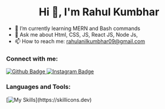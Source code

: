 

  <h1 align="center">Hi 👋, I'm Rahul Kumbhar</h1>

- 🌱 I’m currently learning MERN and Bash commands
- 💬 Ask me about Html, CSS, JS, React JS, Node Js,
- 📫 How to reach me: rahulanilkumbhar09@gmail.com

</div>
  
  ### Connect with me:
<div id="badges">
  <a href="https://github.com/rahul-kumbhar0">
    <img src="https://img.shields.io/badge/Github-white?style=for-the-badge&logo=Github&logoColor=black" alt="Github Badge"/>
  </a>
   <a href="https://www.instagram.com/_rahul_14.08">
    <img src="https://img.shields.io/badge/Instagram-purple?style=for-the-badge&logo=instagram&logoColor=white" alt="Instagram Badge"/>
  </a>
   
### Languages and Tools:
[![My Skills](https://skillicons.dev/icons?i=,html,css,javascript,java,python,redux,expressjs,firebase,github,git,postman,react,mongo,nodejs,)](https://skillicons.dev)

